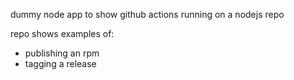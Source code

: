 dummy node app to show github actions running on a nodejs repo 

repo shows examples of: 
 - publishing an rpm
 - tagging a release


